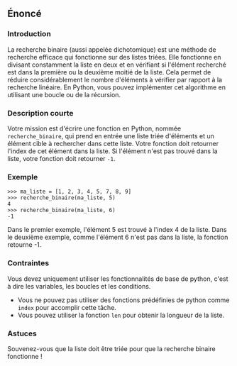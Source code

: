 ## Énoncé

### Introduction

La recherche binaire (aussi appelée dichotomique) est une méthode de recherche efficace qui fonctionne sur des listes triées. Elle fonctionne en divisant constamment la liste en deux et en vérifiant si l'élément recherché est dans la première ou la deuxième moitié de la liste. Cela permet de réduire considérablement le nombre d'éléments à vérifier par rapport à la recherche linéaire. En Python, vous pouvez implémenter cet algorithme en utilisant une boucle ou de la récursion.

### Description courte

Votre mission est d'écrire une fonction en Python, nommée ```recherche_binaire```, qui prend en entrée une liste triée d'éléments et un élément cible à rechercher dans cette liste. Votre fonction doit retourner l'index de cet élément dans la liste. Si l'élément n'est pas trouvé dans la liste, votre fonction doit retourner ```-1```.

### Exemple

```
>>> ma_liste = [1, 2, 3, 4, 5, 7, 8, 9]
>>> recherche_binaire(ma_liste, 5)
4
>>> recherche_binaire(ma_liste, 6)
-1
```

Dans le premier exemple, l'élément 5 est trouvé à l'index 4 de la liste. Dans le deuxième exemple, comme l'élément 6 n'est pas dans la liste, la fonction retourne -1.

### Contraintes

Vous devez uniquement utiliser les fonctionnalités de base de python, c'est à dire les variables, les boucles et les conditions.
- Vous ne pouvez pas utiliser des fonctions prédéfinies de python comme ```index``` pour accomplir cette tâche.
- Vous pouvez utiliser la fonction ```len``` pour obtenir la longueur de la liste.

### Astuces

Souvenez-vous que la liste doit être triée pour que la recherche binaire fonctionne !